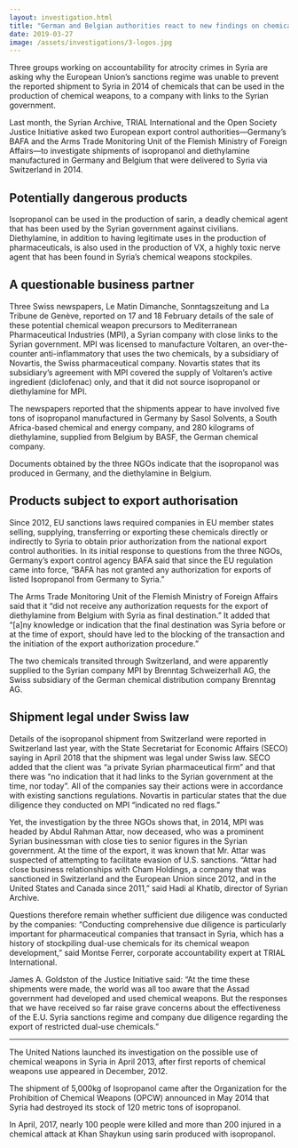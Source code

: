 ```yaml
---
layout: investigation.html
title: "German and Belgian authorities react to new findings on chemicals’ exports to Syria"
date: 2019-03-27
image: /assets/investigations/3-logos.jpg
---
```


Three groups working on accountability for atrocity crimes in Syria are asking why the European Union’s sanctions regime was unable to prevent the reported shipment to Syria in 2014 of chemicals that can be used in the production of chemical weapons, to a company with links to the Syrian government.

Last month, the Syrian Archive, TRIAL International and the Open Society Justice Initiative asked two European export control authorities—Germany’s BAFA and the Arms Trade Monitoring Unit of the Flemish Ministry of Foreign Affairs—to investigate shipments of isopropanol and diethylamine manufactured in Germany and Belgium that were delivered to Syria via Switzerland in 2014.


## Potentially dangerous products

Isopropanol can be used in the production of sarin, a deadly chemical agent that has been used by the Syrian government against civilians. Diethylamine, in addition to having legitimate uses in the production of pharmaceuticals, is also used in the production of VX, a highly toxic nerve agent that has been found in Syria’s chemical weapons stockpiles.


## A questionable business partner

Three Swiss newspapers, Le Matin Dimanche, Sonntagszeitung and La Tribune de Genève, reported on 17 and 18 February details of the sale of these potential chemical weapon precursors to Mediterranean Pharmaceutical Industries (MPI), a Syrian company with close links to the Syrian government. MPI was licensed to manufacture Voltaren, an over-the-counter anti-inflammatory that uses the two chemicals, by a subsidiary of Novartis, the Swiss pharmaceutical company. Novartis states that its subsidiary’s agreement with MPI covered the supply of Voltaren’s active ingredient (diclofenac) only, and that it did not source isopropanol or diethylamine for MPI.

The newspapers reported that the shipments appear to have involved five tons of isopropanol manufactured in Germany by Sasol Solvents, a South Africa-based chemical and energy company, and 280 kilograms of diethylamine, supplied from Belgium by BASF, the German chemical company.

Documents obtained by the three NGOs indicate that the isopropanol was produced in Germany, and the diethylamine in Belgium.


## Products subject to export authorisation

Since 2012, EU sanctions laws required companies in EU member states selling, supplying, transferring or exporting these chemicals directly or indirectly to Syria to obtain prior authorization from the national export control authorities. In its initial response to questions from the three NGOs, Germany’s export control agency BAFA said that since the EU regulation came into force, “BAFA has not granted any authorization for exports of listed Isopropanol from Germany to Syria.”

The Arms Trade Monitoring Unit of the Flemish Ministry of Foreign Affairs said that it “did not receive any authorization requests for the export of diethylamine from Belgium with Syria as final destination.” It added that “[a]ny knowledge or indication that the final destination was Syria before or at the time of export, should have led to the blocking of the transaction and the initiation of the export authorization procedure.”

The two chemicals transited through Switzerland, and were apparently supplied to the Syrian company MPI by Brenntag Schweizerhall AG, the Swiss subsidiary of the German chemical distribution company Brenntag AG.


## Shipment legal under Swiss law

Details of the isopropanol shipment from Switzerland were reported in Switzerland last year, with the State Secretariat for Economic Affairs (SECO) saying in April 2018 that the shipment was legal under Swiss law. SECO added that the client was “a private Syrian pharmaceutical firm” and that there was “no indication that it had links to the Syrian government at the time, nor today”. All of the companies say their actions were in accordance with existing sanctions regulations. Novartis in particular states that the due diligence they conducted on MPI “indicated no red flags.”

Yet, the investigation by the three NGOs shows that, in 2014, MPI was headed by Abdul Rahman Attar, now deceased, who was a prominent Syrian businessman with close ties to senior figures in the Syrian government. At the time of the export, it was known that Mr. Attar was suspected of attempting to facilitate evasion of U.S. sanctions. “Attar had close business relationships with Cham Holdings, a company that was sanctioned in Switzerland and the European Union since 2012, and in the United States and Canada since 2011,” said Hadi al Khatib, director of Syrian Archive.

Questions therefore remain whether sufficient due diligence was conducted by the companies: “Conducting comprehensive due diligence is particularly important for pharmaceutical companies that transact in Syria, which has a history of stockpiling dual-use chemicals for its chemical weapon development,” said Montse Ferrer, corporate accountability expert at TRIAL International.

James A. Goldston of the Justice Initiative said: “At the time these shipments were made, the world was all too aware that the Assad government had developed and used chemical weapons. But the responses that we have received so far raise grave concerns about the effectiveness of the E.U. Syria sanctions regime and company due diligence regarding the export of restricted dual-use chemicals.”

---
The United Nations launched its investigation on the possible use of chemical weapons in Syria in April 2013, after first reports of chemical weapons use appeared in December, 2012.

The shipment of 5,000kg of Isopropanol came after the Organization for the Prohibition of Chemical Weapons (OPCW) announced in May 2014 that Syria had destroyed its stock of 120 metric tons of isopropanol.

In April, 2017, nearly 100 people were killed and more than 200 injured in a chemical attack at Khan Shaykun using sarin produced with isopropanol.
